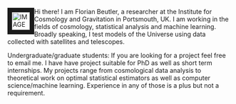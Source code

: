 <img src="https://avatars0.githubusercontent.com/u/10950512?v=4&u=95429ac36ffcd5986631a2e1fad2eec873adc027&s=400"
alt="IMAGE OF FLORIAN BEUTLER" width="40" border="10" style="float:left;width:40px"/>

Hi there! I am Florian Beutler, a researcher at the Institute for Cosmology and Gravitation in Portsmouth, UK. I am working in the fields of cosmology, statistical analysis and machine learning. Broadly speaking, I test models of the Universe using data collected with satellites and telescopes.

Undergraduate/graduate students: If you are looking for a project feel free to email me. I have have project suitable for PhD as well as short term internships. My projects range from cosmological data analysis to theoretical work on optimal statistical estimators as well as computer science/machine learning. Experience in any of those is a plus but not a requirement.
